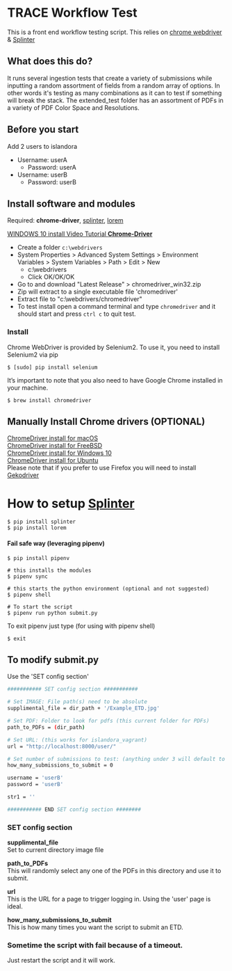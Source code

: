 # TRACE Workflow Test
This is a front end workflow testing script. This relies on [chrome webdriver](https://splinter.readthedocs.io/en/latest/drivers/chrome.html) & [Splinter](https://splinter.readthedocs.io/en/latest/)

## What does this do?
It runs several ingestion tests that create a variety of submissions while inputting a random assortment of fields from a random array of options. In other words it's testing as many combinations as it can to test if something will break the stack. The extended_test folder has an assortment of PDFs in a variety of PDF Color Space and Resolutions.

## Before you start
Add 2 users to islandora
* Username: userA
  * Password: userA
* Username: userB
  * Password: userB

## Install software and modules
Required: __chrome-driver__, [splinter](https://pypi.python.org/pypi/splinter), [lorem](https://pypi.python.org/pypi/loremipsum) <br/>

[WINDOWS 10 install Video Tutorial __Chrome-Driver__](https://youtu.be/dz59GsdvUF8)
* Create a folder `c:\webdrivers`
* System Properties > Advanced System Settings > Environment Variables > System Variables > Path > Edit > New
  * c:\webdrivers
  * Click OK/OK/OK
* Go to and download "Latest Release" > chromedriver_win32.zip
* Zip will extract to a single executable file 'chromedriver'
* Extract file to "c:\webdrivers/chromedriver"
* To test install open a command terminal and type `chromedriver` and it should start and press `ctrl c` to quit test.

### Install
Chrome WebDriver is provided by Selenium2. To use it, you need to install Selenium2 via pip
```shell
$ [sudo] pip install selenium
```

It’s important to note that you also need to have Google Chrome installed in your machine.
```terminal
$ brew install chromedriver
```

## Manually Install Chrome drivers (OPTIONAL)
[ChromeDriver install for macOS](https://www.kenst.com/2015/03/installing-chromedriver-on-mac-osx/)<br/>
[ChromeDriver install for FreeBSD](https://stackoverflow.com/questions/9861830/chromedriver-under-freebsd)<br/>
[ChromeDriver install for Windows 10](https://sites.google.com/a/chromium.org/chromedriver/getting-started)<br/>
[ChromeDriver install for Ubuntu](https://developers.supportbee.com/blog/setting-up-cucumber-to-run-with-Chrome-on-Linux/)<br/>
Please note that if you prefer to use Firefox you will need to install [Gekodriver](https://github.com/mozilla/geckodriver/releases)


# How to setup [Splinter](http://splinter.readthedocs.io/en/latest/drivers/chrome.html)

```terminal
$ pip install splinter
$ pip install lorem
```

#### Fail safe way (leveraging pipenv)
```terminal
$ pip install pipenv

# this installs the modules
$ pipenv sync

# this starts the python environment (optional and not suggested)
$ pipenv shell

# To start the script
$ pipenv run python submit.py
```

To exit pipenv just type (for using with pipenv shell)
```terminal
$ exit
```

## To modify submit.py
Use the 'SET config section'

```bash
########### SET config section ###########

# Set IMAGE: File path(s) need to be absolute
supplimental_file = dir_path + '/Example_ETD.jpg'

# Set PDF: Folder to look for pdfs (this current folder for PDFs)
path_to_PDFs = (dir_path)

# Set URL: (this works for islandora_vagrant)
url = "http://localhost:8000/user/"

# Set number of submissions to test: (anything under 3 will default to 3)
how_many_submissions_to_submit = 0

username = 'userB'
password = 'userB'

str1 = ''

########### END SET config section ########
```

### SET config section

__supplimental_file__<br/>Set to current directory image file

__path_to_PDFs__<br/>This will randomly select any one of the PDFs in this directory and use it to submit.

__url__<br/>This is the URL for a page to trigger logging in. Using the 'user' page is ideal.

__how_many_submissions_to_submit__<br/>This is how many times you want the script to submit an ETD.

### Sometime the script with fail because of a timeout.
Just restart the script and it will work.
